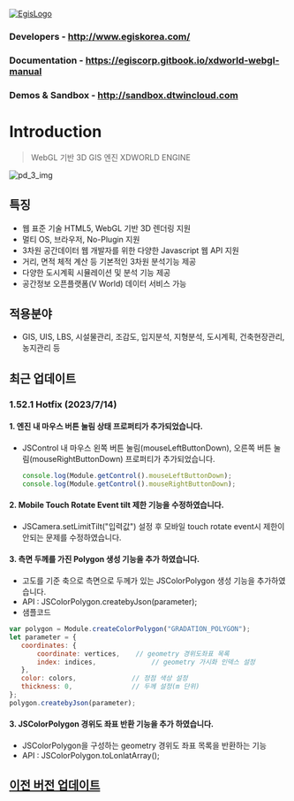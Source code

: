 [![EgisLogo](https://user-images.githubusercontent.com/82925313/160987075-ce7eada9-91ca-4b72-beb6-396e142f90a2.png)](http://www.egiskorea.com/)

### Developers - http://www.egiskorea.com/

### Documentation - https://egiscorp.gitbook.io/xdworld-webgl-manual

### Demos & Sandbox - http://sandbox.dtwincloud.com

# Introduction

> WebGL 기반 3D GIS 엔진 XDWORLD ENGINE

![pd_3_img](https://user-images.githubusercontent.com/82925313/160986727-f473c308-7881-4342-8c08-e31566d93a3b.png)

## 특징

-   웹 표준 기술 HTML5, WebGL 기반 3D 렌더링 지원
-   멀티 OS, 브라우저, No-Plugin 지원
-   3차원 공간데이터 웹 개발자를 위한 다양한 Javascript 웹 API 지원
-   거리, 면적 체적 계산 등 기본적인 3차원 분석기능 제공
-   다양한 도시계획 시뮬레이션 및 분석 기능 제공
-   공간정보 오픈플랫폼(V World) 데이터 서비스 가능

## 적용분야

-   GIS, UIS, LBS, 시설물관리, 조감도, 입지분석, 지형분석, 도시계획, 건축현장관리, 농지관리 등


## 최근 업데이트

### 1.52.1 Hotfix (2023/7/14)

#### 1. 엔진 내 마우스 버튼 눌림 상태 프로퍼티가 추가되었습니다.
 * JSControl 내 마우스 왼쪽 버튼 눌림(mouseLeftButtonDown), 오른쪽 버튼 눌림(mouseRightButtonDown) 프로퍼티가 추가되었습니다.
   ``` javascript
   console.log(Module.getControl().mouseLeftButtonDown);
   console.log(Module.getControl().mouseRightButtonDown);
   ```

#### 2. Mobile Touch Rotate Event tilt 제한 기능을 수정하였습니다.
 * JSCamera.setLimitTilt("입력값") 설정 후 모바일 touch rotate event시 제한이 안되는 문제를 수정하였습니다.

#### 3. 측면 두께를 가진 Polygon 생성 기능을 추가 하였습니다. 
 * 고도를 기준 축으로 측면으로 두께가 있는 JSColorPolygon 생성 기능을 추가하였습니다.
 * API : JSColorPolygon.createbyJson(parameter);
 * 샘플코드
 ``` javascript
var polygon = Module.createColorPolygon("GRADATION_POLYGON");
let parameter = {
    coordinates: {
        coordinate: vertices,    // geometry 경위도좌표 목록
        index: indices,              // geometry 가시화 인덱스 설정
    },
    color: colors,              // 정점 색상 설정
    thickness: 0,               // 두께 설정(m 단위)
};
polygon.createbyJson(parameter);
```

#### 3. JSColorPolygon 경위도 좌표 반환 기능을 추가 하였습니다.
 * JSColorPolygon을 구성하는 geometry 경위도 좌표 목록을 반환하는 기능
 * API : JSColorPolygon.toLonlatArray();

## [이전 버전 업데이트](https://egiscorp.gitbook.io/xdworld-webgl-manual/release)
